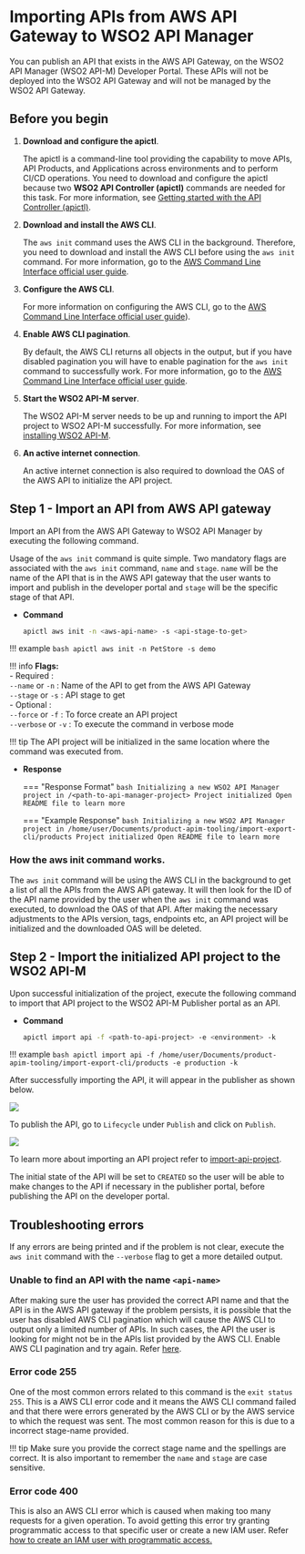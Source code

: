 # Importing APIs from AWS API Gateway to WSO2 API Manager  

You can publish an API that exists in the AWS API Gateway, on the WSO2 API Manager (WSO2 API-M) Developer Portal. These APIs will not be deployed into the WSO2 API Gateway and will not be managed by the WSO2 API Gateway.

## Before you begin 

1. **Download and configure the apictl**.
   
     The apictl is a command-line tool providing the capability to move APIs, API Products, and Applications across environments and to perform CI/CD operations. You need to download and configure the apictl because two **WSO2 API Controller (apictl)** commands are needed for this task. For more information, see [Getting started with the API Controller (apictl)]({{base_path}}/install-and-setup/setup/api-controller/getting-started-with-wso2-api-controller).

2. **Download and install the AWS CLI**.

     The `aws init` command uses the AWS CLI in the background. Therefore, you need to download and install the AWS CLI before using the `aws init` command. For more information, go to the [AWS Command Line Interface official user guide](https://docs.aws.amazon.com/cli/latest/userguide/cli-chap-install.html).

3. **Configure the AWS CLI**.

     For more information on configuring the AWS CLI, go to the [AWS Command Line Interface official user guide](https://docs.aws.amazon.com/cli/latest/userguide/cli-chap-configure.html)).

4. **Enable AWS CLI pagination**. 
   
     By default, the AWS CLI returns all objects in the output, but if you have disabled pagination you will have to enable pagination for the `aws init` command to successfully work. For more information, go to the [AWS Command Line Interface official user guide](https://docs.aws.amazon.com/cli/latest/userguide/cli-usage-pagination.html).

5. **Start the WSO2 API-M server**.
   
     The WSO2 API-M server needs to be up and running to import the API project to WSO2 API-M successfully. For more information, see [installing WSO2 API-M]({{base_path}}/install-and-setup/install-and-setup-overview/#installing).

6. **An active internet connection**.
    
     An active internet connection is also required to download the OAS of the AWS API to initialize the API project.

## Step 1 - Import an API from AWS API gateway

Import an API from the AWS API Gateway to WSO2 API Manager by executing the following command.

Usage of the `aws init` command is quite simple. Two mandatory flags are associated with the `aws init` command, `name` and `stage`. `name` will be the name of the API that is in the AWS API gateway that the user wants to import and publish in the developer portal and `stage` will be the specific stage of that API.

-   **Command**
    ``` bash
    apictl aws init -n <aws-api-name> -s <api-stage-to-get>
    ```

!!! example
    ```bash
    apictl aws init -n PetStore -s demo
    ```

!!! info
    **Flags:**   
    -    Required :  
        `--name` or `-n` : Name of the API to get from the AWS API Gateway  
        `--stage` or `-s` : API stage to get   
    -   Optional :  
        `--force` or `-f` : To force create an API project  
        `--verbose` or `-v` : To execute the command in verbose mode  

!!! tip
    The API project will be initialized in the same location where the command was executed from. 

-   **Response**
    
    === "Response Format"
        ``` bash
        Initializing a new WSO2 API Manager project in /<path-to-api-manager-project>
        Project initialized
        Open README file to learn more
        ```
    
    === "Example Response"
        ``` bash
        Initializing a new WSO2 API Manager project in /home/user/Documents/product-apim-tooling/import-export-cli/products
        Project initialized
        Open README file to learn more
        ```

### How the **aws init** command works.

The `aws init` command will be using the AWS CLI in the background to get a list of all the APIs from the AWS API gateway. It will then look for the ID of the API name provided by the user when the `aws init` command was executed, to download the OAS of that API. After making the necessary adjustments to the APIs version, tags, endpoints etc, an API project will be initialized and the downloaded OAS will be deleted.

## Step 2 - Import the initialized API project to the WSO2 API-M

Upon successful initialization of the project, execute the following command to import that API project to the WSO2 API-M Publisher portal as an API. 

-   **Command**

    ``` bash
    apictl import api -f <path-to-api-project> -e <environment> -k
    ```

!!! example
    ```bash
    apictl import api -f /home/user/Documents/product-apim-tooling/import-export-cli/products -e production -k
    ```

After successfully importing the API, it will appear in the publisher as shown below.

[![]({{base_path}}/assets/img/publish/aws-api-publisher.png)]({{base_path}}/assets/img/publish/aws-api-publisher.png)

To publish the API, go to `Lifecycle` under `Publish` and click on `Publish`.

[![]({{base_path}}/assets/img/publish/publish-aws-api.png)]({{base_path}}/assets/img/publish/publish-aws-api.png)

To learn more about importing an API project refer to [import-api-project]({{base_path}}/install-and-setup/setup/api-controller/managing-apis-api-products/importing-apis-via-dev-first-approach).

The initial state of the API will be set to `CREATED` so the user will be able to make changes to the API if necessary in the publisher portal, before publishing the API on the developer portal.

## Troubleshooting errors

If any errors are being printed and if the problem is not clear, execute the `aws init` command with the `--verbose` flag to get a more detailed output.

### Unable to find an API with the name `<api-name>`

After making sure the user has provided the correct API name and that the API is in the AWS API gateway if the problem persists, it is possible that the user has disabled AWS CLI pagination which will cause the AWS CLI to output only a limited number of APIs. In such cases, the API the user is looking for might not be in the APIs list provided by the AWS CLI. Enable AWS CLI pagination and try again. Refer [here](https://docs.aws.amazon.com/cli/latest/userguide/cli-usage-pagination.html).

### Error code 255

One of the most common errors related to this command is the `exit status 255`. This is a AWS CLI error code and it means the AWS CLI command failed and that there were errors generated by the AWS CLI or by the AWS service to which the request was sent.
The most common reason for this is due to a incorrect stage-name provided.

!!! tip
    Make sure you provide the correct stage name and the spellings are correct.
    It is also important to remember the `name` and `stage` are case sensitive.

### Error code 400

This is also an AWS CLI error which is caused when making
too many requests for a given operation. To avoid getting this error try granting programmatic access to that specific user or create a new IAM user. Refer [how to create an IAM user with programmatic access.](https://docs.aws.amazon.com/IAM/latest/UserGuide/id_users_create.html)

